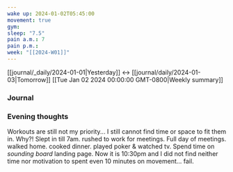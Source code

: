 ```yaml
---
wake up: 2024-01-02T05:45:00
movement: true
gym: 
sleep: "7.5"
pain a.m.: 7
pain p.m.: 
week: "[[2024-W01]]"
---
```

[[journal/_daily/2024-01-01|Yesterday]] <-> [[journal/daily/2024-01-03|Tomorrow]]
[[Tue Jan 02 2024 00:00:00 GMT-0800|Weekly summary]]

### Journal

### Evening thoughts

Workouts are still not my priority... I still cannot find time or space to fit them in. Why?!
Slept in till 7am. rushed to work for meetings. Full day of meetings. 
walked home. cooked dinner. played poker & watched tv. 
Spend time on *sounding board* landing page. 
Now it is 10:30pm and I did not find neither time nor motivation to spent even 10 minutes on movement... 
fail.

